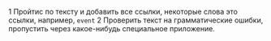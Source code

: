 1 Пройтис по тексту и добавить все ссылки, некоторые слова это ссылки, например, `event`
2 Проверить текст на грамматические ошибки, пропустить через какое-нибудь специальное приложение.